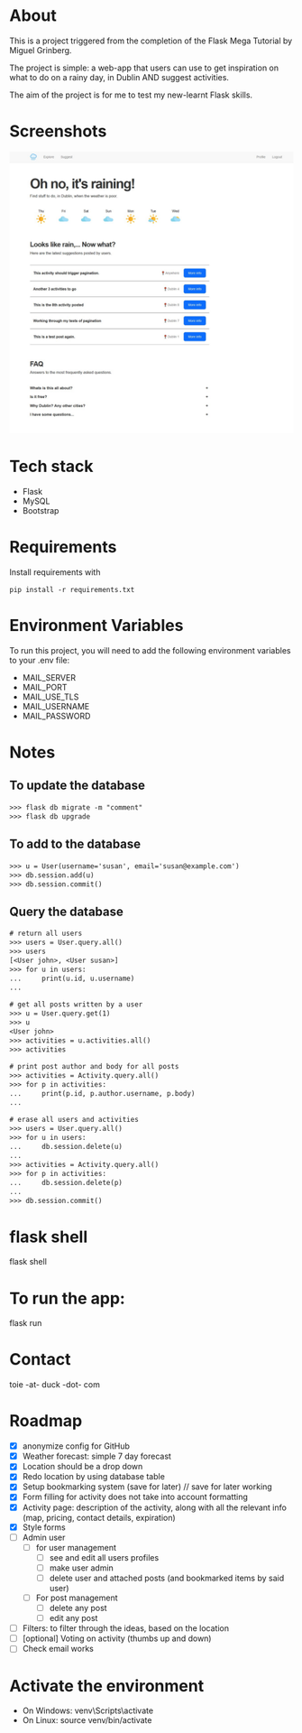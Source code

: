 # About 
This is a project triggered from the completion of the Flask Mega Tutorial by Miguel Grinberg. 

The project is simple: a web-app that users can use to get inspiration on what to do on a rainy day, in Dublin AND suggest activities. 

The aim of the project is for me to test my new-learnt Flask skills. 

# Screenshots
![index page](app/static/index.jpg)

# Tech stack
- Flask
- MySQL
- Bootstrap

# Requirements
Install requirements with 
```
pip install -r requirements.txt
```

# Environment Variables
To run this project, you will need to add the following environment variables to your .env file:

- MAIL_SERVER
- MAIL_PORT
- MAIL_USE_TLS
- MAIL_USERNAME
- MAIL_PASSWORD

# Notes
## To update the database
```
>>> flask db migrate -m "comment"
>>> flask db upgrade
```

## To add to the database
```
>>> u = User(username='susan', email='susan@example.com')
>>> db.session.add(u)
>>> db.session.commit()
```

## Query the database
```
# return all users
>>> users = User.query.all()
>>> users
[<User john>, <User susan>]
>>> for u in users:
...     print(u.id, u.username)
...
```

```
# get all posts written by a user
>>> u = User.query.get(1)
>>> u
<User john>
>>> activities = u.activities.all()
>>> activities
```

``` 
# print post author and body for all posts
>>> activities = Activity.query.all()
>>> for p in activities:
...     print(p.id, p.author.username, p.body)
...
```

```
# erase all users and activities
>>> users = User.query.all()
>>> for u in users:
...     db.session.delete(u)
...
>>> activities = Activity.query.all()
>>> for p in activities:
...     db.session.delete(p)
...
>>> db.session.commit()
```

# flask shell
flask shell

# To run the app:
flask run 

# Contact 
toie -at- duck -dot- com


# Roadmap
- [x] anonymize config for GitHub
- [x] Weather forecast: simple 7 day forecast
- [x] Location should be a drop down 
- [x] Redo location by using database table
- [x] Setup bookmarking system (save for later) // save for later working 
- [x] Form filling for activity does not take into account formatting  
- [x] Activity page: description of the activity, along with all the relevant info (map, pricing, contact details, expiration)
- [x] Style forms 
- [ ] Admin user 
    - [ ] for user management
        - [ ] see and edit all users profiles
        - [ ] make user admin
        - [ ] delete user and attached posts (and bookmarked items by said user)
    - [ ] For post management
        - [ ] delete any post 
        - [ ] edit any post 
- [ ] Filters: to filter through the ideas, based on the location
- [ ] [optional] Voting on activity (thumbs up and down)
- [ ] Check email works 

# Activate the environment
- On Windows: venv\Scripts\activate
- On Linux: source venv/bin/activate



